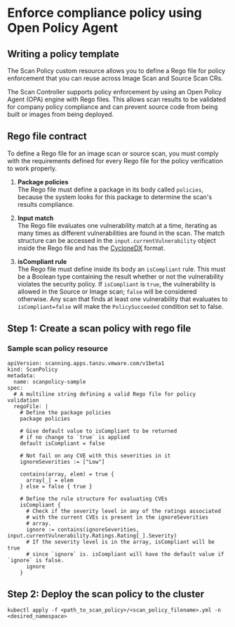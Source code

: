 # Enforce compliance policy using Open Policy Agent

## <a id="writing-pol-temp"></a>Writing a policy template
The Scan Policy custom resource allows you to define a Rego file for policy enforcement that you can reuse across Image Scan and Source Scan CRs.

The Scan Controller supports policy enforcement by using an Open Policy Agent (OPA) engine with Rego files. This allows scan results to be validated for company policy compliance and can prevent source code from being built or images from being deployed.

## <a id="rego-file-contract"></a>Rego file contract
To define a Rego file for an image scan or source scan, you must comply with the requirements defined for every Rego file for the policy verification to work properly.

1. **Package policies**  
The Rego file must define a package in its body called `policies`, because the system looks for this package to determine the scan's results compliance.

1. **Input match**  
The Rego file evaluates one vulnerability match at a time, iterating as many times as different vulnerabilities are found in the scan. The match structure can be accessed in the `input.currentVulnerability` object inside the Rego file and has the [CycloneDX](https://cyclonedx.org/docs/1.3/) format.

1. **isCompliant rule**  
The Rego file must define inside its body an `isCompliant` rule. This must be a Boolean type containing the result whether or not the vulnerability violates the security policy. If `isCompliant` is `true`, the vulnerability is allowed in the Source or Image scan; `false` will be considered otherwise. Any scan that finds at least one vulnerability that evaluates to `isCompliant=false` will make the `PolicySucceeded` condition set to false.

## <a id="create-scan-pol-rego"></a>Step 1: Create a scan policy with rego file

### <a id="sample-scan-pol-resource"></a>Sample scan policy resource

```
apiVersion: scanning.apps.tanzu.vmware.com/v1beta1
kind: ScanPolicy
metadata:
  name: scanpolicy-sample
spec:
  # A multiline string defining a valid Rego file for policy validation
  regoFile: |
    # Define the package policies
    package policies

    # Give default value to isCompliant to be returned
    # if no change to `true` is applied
    default isCompliant = false

    # Not fail on any CVE with this severities in it
    ignoreSeverities := ["Low"]

    contains(array, elem) = true {
      array[_] = elem
    } else = false { true }

    # Define the rule structure for evaluating CVEs
    isCompliant {
      # Check if the severity level in any of the ratings associated
      # with the current CVEs is present in the ignoreSeverities
      # array.
      ignore := contains(ignoreSeverities, input.currentVulnerability.Ratings.Rating[_].Severity)
      # If the severity level is in the array, isCompliant will be true
      # since `ignore` is. isCompliant will have the default value if `ignore` is false.
      ignore
    }
```

## <a id="deploy-scan-pol-clust"></a>Step 2: Deploy the scan policy to the cluster

`kubectl apply -f <path_to_scan_policy>/<scan_policy_filename>.yml -n <desired_namespace>`

